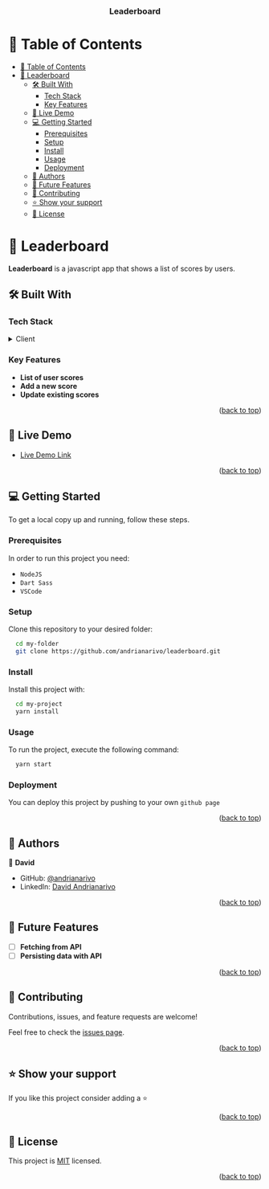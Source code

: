 <a name="readme-top"></a>

<div align="center">

  <h3><b>Leaderboard</b></h3>

</div>

<!-- TABLE OF CONTENTS -->

# 📗 Table of Contents

- [📗 Table of Contents](#-table-of-contents)
- [📖 Leaderboard ](#-leaderboard-)
  - [🛠 Built With ](#-built-with-)
    - [Tech Stack ](#tech-stack-)
    - [Key Features ](#key-features-)
  - [🚀 Live Demo ](#-live-demo-)
  - [💻 Getting Started ](#-getting-started-)
    - [Prerequisites](#prerequisites)
    - [Setup](#setup)
    - [Install](#install)
    - [Usage](#usage)
    - [Deployment](#deployment)
  - [👥 Authors ](#-authors-)
  - [🔭 Future Features ](#-future-features-)
  - [🤝 Contributing ](#-contributing-)
  - [⭐️ Show your support ](#️-show-your-support-)
  - [📝 License ](#-license-)

<!-- PROJECT DESCRIPTION -->

# 📖 Leaderboard <a name="about-project"></a>

**Leaderboard** is a javascript app that shows a list of scores by users.

## 🛠 Built With <a name="built-with"></a>

### Tech Stack <a name="tech-stack"></a>

<details>
  <summary>Client</summary>
  <ul>
    <li><a href="https://webpack.js.org/">Webpack</a></li>
    <li><a href="https://developer.mozilla.org/en-US/docs/Web/JavaScript">Javascript</a></li>
    <li><a href="https://sass-lang.com/">Sass</a></li>
    <li><a href="https://developer.mozilla.org/en-US/docs/Web/HTML">HTML</a></li>
    <li><a href="https://getbootstrap.com/">Bootstrap</a></li>
  </ul>
</details>

<!-- Features -->

### Key Features <a name="key-features"></a>

- **List of user scores**
- **Add a new score**
- **Update existing scores**

<p align="right">(<a href="#readme-top">back to top</a>)</p>

<!-- LIVE DEMO -->

## 🚀 Live Demo <a name="live-demo"></a>

- [Live Demo Link](https://andrianarivo.github.io/leaderboard/)

<p align="right">(<a href="#readme-top">back to top</a>)</p>

<!-- GETTING STARTED -->

## 💻 Getting Started <a name="getting-started"></a>

To get a local copy up and running, follow these steps.

### Prerequisites

In order to run this project you need:

- `NodeJS`
- `Dart Sass`
- `VSCode`

### Setup

Clone this repository to your desired folder:

```sh
  cd my-folder
  git clone https://github.com/andrianarivo/leaderboard.git
```

### Install

Install this project with:

```sh
  cd my-project
  yarn install
```

### Usage

To run the project, execute the following command:

```sh
  yarn start
```

### Deployment

You can deploy this project by pushing to your own `github page`

<p align="right">(<a href="#readme-top">back to top</a>)</p>

<!-- AUTHORS -->

## 👥 Authors <a name="authors"></a>

👤 **David**

- GitHub: [@andrianarivo](https://github.com/andrianarivo)
- LinkedIn: [David Andrianarivo](https://www.linkedin.com/in/david-andrianarivo-3692101b6/)

<p align="right">(<a href="#readme-top">back to top</a>)</p>

<!-- FUTURE FEATURES -->

## 🔭 Future Features <a name="future-features"></a>

- [ ] **Fetching from API**
- [ ] **Persisting data with API**

<p align="right">(<a href="#readme-top">back to top</a>)</p>

<!-- CONTRIBUTING -->

## 🤝 Contributing <a name="contributing"></a>

Contributions, issues, and feature requests are welcome!

Feel free to check the [issues page](https://github.com/andrianarivo/leaderboard/issues).

<p align="right">(<a href="#readme-top">back to top</a>)</p>

<!-- SUPPORT -->

## ⭐️ Show your support <a name="support"></a>

If you like this project consider adding a ⭐️

<p align="right">(<a href="#readme-top">back to top</a>)</p>

<!-- LICENSE -->

## 📝 License <a name="license"></a>

This project is [MIT](./LICENSE) licensed.

<p align="right">(<a href="#readme-top">back to top</a>)</p>

